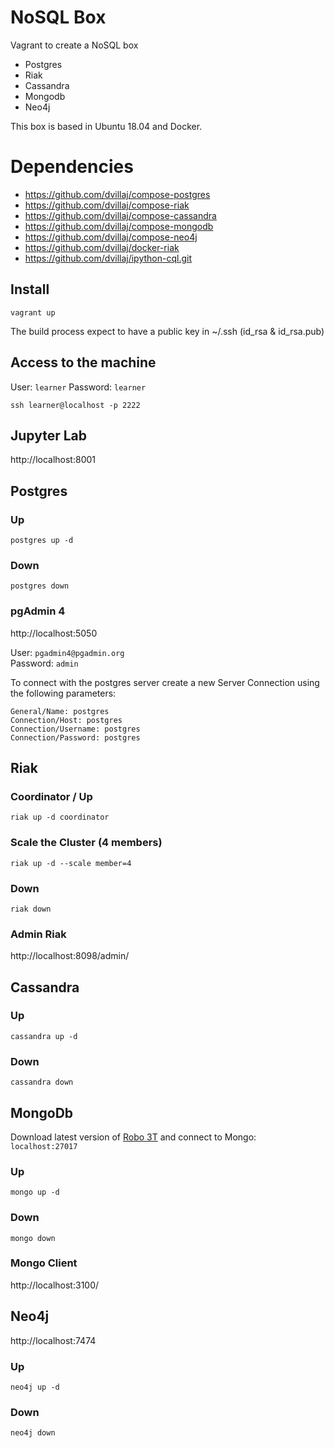 # NoSQL Box

Vagrant to create a NoSQL box 

- Postgres
- Riak
- Cassandra
- Mongodb
- Neo4j

This box is based in Ubuntu 18.04 and Docker.

# Dependencies

- https://github.com/dvillaj/compose-postgres
- https://github.com/dvillaj/compose-riak
- https://github.com/dvillaj/compose-cassandra
- https://github.com/dvillaj/compose-mongodb
- https://github.com/dvillaj/compose-neo4j
- https://github.com/dvillaj/docker-riak
- https://github.com/dvillaj/ipython-cql.git

## Install

`vagrant up`

The build process expect to have a public key in ~/.ssh (id_rsa & id_rsa.pub) 

## Access to the machine

User: `learner`
Password: `learner`


`ssh learner@localhost -p 2222`


## Jupyter Lab

http://localhost:8001


## Postgres

### Up

```
postgres up -d
```

### Down

```
postgres down
```

### pgAdmin 4

http://localhost:5050

User: `pgadmin4@pgadmin.org`  
Password: `admin`

To connect with the postgres server create a new Server Connection using the following parameters:

```
General/Name: postgres
Connection/Host: postgres
Connection/Username: postgres
Connection/Password: postgres
```

## Riak


### Coordinator / Up

```
riak up -d coordinator
```

### Scale the Cluster (4 members)

```
riak up -d --scale member=4
```

### Down

```
riak down
```


### Admin Riak

http://localhost:8098/admin/



## Cassandra


### Up

```
cassandra up -d
```

### Down

```
cassandra down
```



## MongoDb

Download latest version of [Robo 3T](https://robomongo.org/) and connect to Mongo: `localhost:27017`

### Up

```
mongo up -d
```

### Down

```
mongo down
```

### Mongo Client

http://localhost:3100/


## Neo4j

http://localhost:7474

### Up

```
neo4j up -d
```

### Down

```
neo4j down
```
